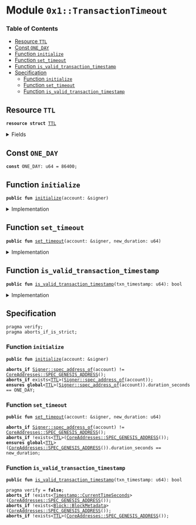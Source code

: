 
<a name="0x1_TransactionTimeout"></a>

# Module `0x1::TransactionTimeout`

### Table of Contents

-  [Resource `TTL`](#0x1_TransactionTimeout_TTL)
-  [Const `ONE_DAY`](#0x1_TransactionTimeout_ONE_DAY)
-  [Function `initialize`](#0x1_TransactionTimeout_initialize)
-  [Function `set_timeout`](#0x1_TransactionTimeout_set_timeout)
-  [Function `is_valid_transaction_timestamp`](#0x1_TransactionTimeout_is_valid_transaction_timestamp)
-  [Specification](#0x1_TransactionTimeout_Specification)
    -  [Function `initialize`](#0x1_TransactionTimeout_Specification_initialize)
    -  [Function `set_timeout`](#0x1_TransactionTimeout_Specification_set_timeout)
    -  [Function `is_valid_transaction_timestamp`](#0x1_TransactionTimeout_Specification_is_valid_transaction_timestamp)



<a name="0x1_TransactionTimeout_TTL"></a>

## Resource `TTL`



<pre><code><b>resource</b> <b>struct</b> <a href="#0x1_TransactionTimeout_TTL">TTL</a>
</code></pre>



<details>
<summary>Fields</summary>


<dl>
<dt>

<code>duration_seconds: u64</code>
</dt>
<dd>

</dd>
</dl>


</details>

<a name="0x1_TransactionTimeout_ONE_DAY"></a>

## Const `ONE_DAY`



<pre><code><b>const</b> ONE_DAY: u64 = 86400;
</code></pre>



<a name="0x1_TransactionTimeout_initialize"></a>

## Function `initialize`



<pre><code><b>public</b> <b>fun</b> <a href="#0x1_TransactionTimeout_initialize">initialize</a>(account: &signer)
</code></pre>



<details>
<summary>Implementation</summary>


<pre><code><b>public</b> <b>fun</b> <a href="#0x1_TransactionTimeout_initialize">initialize</a>(account: &signer) {
  // Only callable by the Genesis address
  <b>assert</b>(<a href="Signer.md#0x1_Signer_address_of">Signer::address_of</a>(account) == <a href="CoreAddresses.md#0x1_CoreAddresses_GENESIS_ADDRESS">CoreAddresses::GENESIS_ADDRESS</a>(), <a href="ErrorCode.md#0x1_ErrorCode_ENOT_GENESIS_ACCOUNT">ErrorCode::ENOT_GENESIS_ACCOUNT</a>());
  // Currently set <b>to</b> 1day.
  //TODO set by onchain config.
  move_to(account, <a href="#0x1_TransactionTimeout_TTL">TTL</a> {duration_seconds: ONE_DAY});
}
</code></pre>



</details>

<a name="0x1_TransactionTimeout_set_timeout"></a>

## Function `set_timeout`



<pre><code><b>public</b> <b>fun</b> <a href="#0x1_TransactionTimeout_set_timeout">set_timeout</a>(account: &signer, new_duration: u64)
</code></pre>



<details>
<summary>Implementation</summary>


<pre><code><b>public</b> <b>fun</b> <a href="#0x1_TransactionTimeout_set_timeout">set_timeout</a>(account: &signer, new_duration: u64) <b>acquires</b> <a href="#0x1_TransactionTimeout_TTL">TTL</a> {
  // Only callable by the Genesis address
  <b>assert</b>(<a href="Signer.md#0x1_Signer_address_of">Signer::address_of</a>(account) == <a href="CoreAddresses.md#0x1_CoreAddresses_GENESIS_ADDRESS">CoreAddresses::GENESIS_ADDRESS</a>(), <a href="ErrorCode.md#0x1_ErrorCode_ENOT_GENESIS_ACCOUNT">ErrorCode::ENOT_GENESIS_ACCOUNT</a>());

  <b>let</b> timeout = borrow_global_mut&lt;<a href="#0x1_TransactionTimeout_TTL">TTL</a>&gt;(<a href="CoreAddresses.md#0x1_CoreAddresses_GENESIS_ADDRESS">CoreAddresses::GENESIS_ADDRESS</a>());
  timeout.duration_seconds = new_duration;
}
</code></pre>



</details>

<a name="0x1_TransactionTimeout_is_valid_transaction_timestamp"></a>

## Function `is_valid_transaction_timestamp`



<pre><code><b>public</b> <b>fun</b> <a href="#0x1_TransactionTimeout_is_valid_transaction_timestamp">is_valid_transaction_timestamp</a>(txn_timestamp: u64): bool
</code></pre>



<details>
<summary>Implementation</summary>


<pre><code><b>public</b> <b>fun</b> <a href="#0x1_TransactionTimeout_is_valid_transaction_timestamp">is_valid_transaction_timestamp</a>(txn_timestamp: u64): bool <b>acquires</b> <a href="#0x1_TransactionTimeout_TTL">TTL</a> {
  <b>let</b> current_block_time = <a href="Timestamp.md#0x1_Timestamp_now_seconds">Timestamp::now_seconds</a>();
  <b>let</b> block_number = <a href="Block.md#0x1_Block_get_current_block_number">Block::get_current_block_number</a>();
  // before first block, just require txn_timestamp &gt; genesis timestamp.
  <b>if</b> (block_number == 0) {
    <b>return</b> txn_timestamp &gt; current_block_time
  };
  <b>let</b> timeout = borrow_global&lt;<a href="#0x1_TransactionTimeout_TTL">TTL</a>&gt;(<a href="CoreAddresses.md#0x1_CoreAddresses_GENESIS_ADDRESS">CoreAddresses::GENESIS_ADDRESS</a>()).duration_seconds;
  <b>let</b> max_txn_time = current_block_time + timeout;
  current_block_time &lt; txn_timestamp && txn_timestamp &lt; max_txn_time
}
</code></pre>



</details>

<a name="0x1_TransactionTimeout_Specification"></a>

## Specification



<pre><code>pragma verify;
pragma aborts_if_is_strict;
</code></pre>



<a name="0x1_TransactionTimeout_Specification_initialize"></a>

### Function `initialize`


<pre><code><b>public</b> <b>fun</b> <a href="#0x1_TransactionTimeout_initialize">initialize</a>(account: &signer)
</code></pre>




<pre><code><b>aborts_if</b> <a href="Signer.md#0x1_Signer_spec_address_of">Signer::spec_address_of</a>(account) != <a href="CoreAddresses.md#0x1_CoreAddresses_SPEC_GENESIS_ADDRESS">CoreAddresses::SPEC_GENESIS_ADDRESS</a>();
<b>aborts_if</b> exists&lt;<a href="#0x1_TransactionTimeout_TTL">TTL</a>&gt;(<a href="Signer.md#0x1_Signer_spec_address_of">Signer::spec_address_of</a>(account));
<b>ensures</b> <b>global</b>&lt;<a href="#0x1_TransactionTimeout_TTL">TTL</a>&gt;(<a href="Signer.md#0x1_Signer_spec_address_of">Signer::spec_address_of</a>(account)).duration_seconds == ONE_DAY;
</code></pre>



<a name="0x1_TransactionTimeout_Specification_set_timeout"></a>

### Function `set_timeout`


<pre><code><b>public</b> <b>fun</b> <a href="#0x1_TransactionTimeout_set_timeout">set_timeout</a>(account: &signer, new_duration: u64)
</code></pre>




<pre><code><b>aborts_if</b> <a href="Signer.md#0x1_Signer_spec_address_of">Signer::spec_address_of</a>(account) != <a href="CoreAddresses.md#0x1_CoreAddresses_SPEC_GENESIS_ADDRESS">CoreAddresses::SPEC_GENESIS_ADDRESS</a>();
<b>aborts_if</b> !exists&lt;<a href="#0x1_TransactionTimeout_TTL">TTL</a>&gt;(<a href="CoreAddresses.md#0x1_CoreAddresses_SPEC_GENESIS_ADDRESS">CoreAddresses::SPEC_GENESIS_ADDRESS</a>());
<b>ensures</b> <b>global</b>&lt;<a href="#0x1_TransactionTimeout_TTL">TTL</a>&gt;(<a href="CoreAddresses.md#0x1_CoreAddresses_SPEC_GENESIS_ADDRESS">CoreAddresses::SPEC_GENESIS_ADDRESS</a>()).duration_seconds == new_duration;
</code></pre>



<a name="0x1_TransactionTimeout_Specification_is_valid_transaction_timestamp"></a>

### Function `is_valid_transaction_timestamp`


<pre><code><b>public</b> <b>fun</b> <a href="#0x1_TransactionTimeout_is_valid_transaction_timestamp">is_valid_transaction_timestamp</a>(txn_timestamp: u64): bool
</code></pre>




<pre><code>pragma verify = <b>false</b>;
<b>aborts_if</b> !exists&lt;<a href="Timestamp.md#0x1_Timestamp_CurrentTimeSeconds">Timestamp::CurrentTimeSeconds</a>&gt;(<a href="CoreAddresses.md#0x1_CoreAddresses_SPEC_GENESIS_ADDRESS">CoreAddresses::SPEC_GENESIS_ADDRESS</a>());
<b>aborts_if</b> !exists&lt;<a href="Block.md#0x1_Block_BlockMetadata">Block::BlockMetadata</a>&gt;(<a href="CoreAddresses.md#0x1_CoreAddresses_SPEC_GENESIS_ADDRESS">CoreAddresses::SPEC_GENESIS_ADDRESS</a>());
<b>aborts_if</b> !exists&lt;<a href="#0x1_TransactionTimeout_TTL">TTL</a>&gt;(<a href="CoreAddresses.md#0x1_CoreAddresses_SPEC_GENESIS_ADDRESS">CoreAddresses::SPEC_GENESIS_ADDRESS</a>());
</code></pre>
